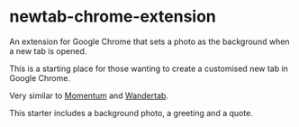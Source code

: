 # newtab-chrome-extension
An extension for Google Chrome that sets a photo as the background when a new tab is opened.

This is a starting place for those wanting to create a customised new tab in Google Chrome.

Very similar to [Momentum](https://chrome.google.com/webstore/detail/momentum/laookkfknpbbblfpciffpaejjkokdgca?hl=en) and [Wandertab](https://chrome.google.com/webstore/detail/wandertab-by-hitlist/fobdcmnamenjmkffajcbljjpgiolooeh?hl=en).

This starter includes a background photo, a greeting and a quote.
